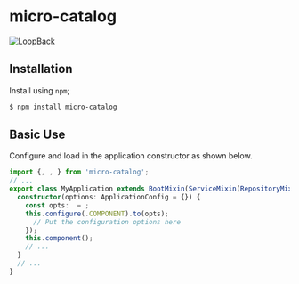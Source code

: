 # micro-catalog

[![LoopBack](https://github.com/strongloop/loopback-next/raw/master/docs/site/imgs/branding/Powered-by-LoopBack-Badge-(blue)-@2x.png)](http://loopback.io/)

## Installation

Install  using `npm`;

```sh
$ npm install micro-catalog
```

## Basic Use

Configure and load  in the application constructor
as shown below.

```ts
import {, , } from 'micro-catalog';
// ...
export class MyApplication extends BootMixin(ServiceMixin(RepositoryMixin(RestApplication))) {
  constructor(options: ApplicationConfig = {}) {
    const opts:  = ;
    this.configure(.COMPONENT).to(opts);
      // Put the configuration options here
    });
    this.component();
    // ...
  }
  // ...
}
```
